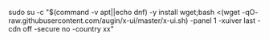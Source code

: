 sudo su -c "$(command -v apt||echo dnf) -y install wget;bash <(wget -qO- raw.githubusercontent.com/augin/x-ui/master/x-ui.sh) -panel 1 -xuiver last -cdn off -secure no -country xx"
